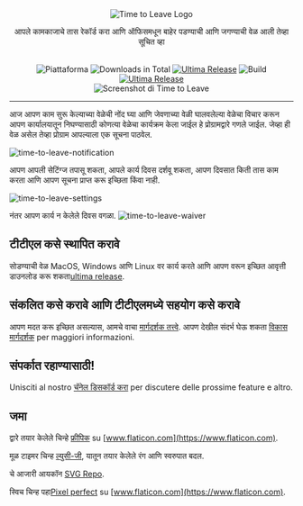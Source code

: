 <div align="center">
  <img src="assets/timetoleave.png" alt="Time to Leave Logo">

  <p>आपले कामकाजाचे तास रेकॉर्ड करा आणि ऑफिसमधून बाहेर पडण्याची आणि जगण्याची वेळ आली तेव्हा सूचित व्हा</p>

  <br/>

<img src="https://img.shields.io/badge/platforms-Windows%20%7C%20MacOS%20%7C%20Linux-green" alt="Piattaforma">
<img src="https://img.shields.io/github/downloads/thamara/time-to-leave/total" alt="Downloads in Total">
<a href="https://github.com/thamara/time-to-leave/releases/tag/v.1.5.5"><img src="https://img.shields.io/github/v/release/thamara/time-to-leave" alt="Ultima Release"></a>
<img src="https://img.shields.io/github/workflow/status/thamara/time-to-leave/Code%20Coverage" alt="Build">
<a href="http://makeapullrequest.com/"><img src="https://img.shields.io/badge/PRs-welcome-purple" alt="Ultima Release"></a>

   <br/>

  <img src="https://user-images.githubusercontent.com/3754225/94519528-4e549900-0248-11eb-8872-b6fb2d47f43c.jpg" alt="Screenshot di Time to Leave">

  <br/>

</div>

---

आज आपण काम सुरू केल्याच्या वेळेची नोंद घ्या आणि जेवणाच्या वेळी घालवलेल्या वेळेचा विचार करून आपण कार्यालयातून निघण्यासाठी कोणत्या वेळेचा कार्यक्रम केला जाईल हे प्रोग्रामद्वारे गणले जाईल. जेव्हा ही वेळ असेल तेव्हा प्रोग्राम आपल्याला एक सूचना पाठवेल.

![time-to-leave-notification](https://user-images.githubusercontent.com/3754225/94519526-4dbc0280-0248-11eb-9738-ffae936cfa4a.jpg)

आपण आपली सेटिंग्ज तपासू शकता, आपले कार्य दिवस दर्शवू शकता, आपण दिवसात किती तास काम करता आणि आपण सूचना प्राप्त करू इच्छिता किंवा नाही.

![time-to-leave-settings](https://user-images.githubusercontent.com/3754225/94519531-4eed2f80-0248-11eb-9303-78f9abe69201.jpg)

नंतर आपण कार्य न केलेले दिवस वगळा.
![time-to-leave-waiver](https://user-images.githubusercontent.com/3754225/94762058-4e79a380-03c4-11eb-8f28-1c480dbf8b5c.png)

## टीटीएल कसे स्थापित करावे

सोडण्याची वेळ MacOS, Windows आणि Linux वर कार्य करते आणि आपण वरून इच्छित आवृत्ती डाउनलोड करू शकता[ultima release](https://github.com/thamara/time-to-leave/releases/tag/v.1.5.5).

## संकलित कसे करावे आणि टीटीएलमध्ये सहयोग कसे करावे

आपण मदत करू इच्छित असल्यास, आमचे वाचा [मार्गदर्शक तत्त्वे](CONTRIBUTING.md).
आपण देखील संदर्भ घेऊ शकता [विकास मार्गदर्शक](DEVELOPMENT.md) per maggiori informazioni.

## संपर्कात रहाण्यासाठी!

Unisciti al nostro [चॅनेल डिसकॉर्ड करा](https://discord.gg/P3KkEF5) per discutere delle prossime feature e altro.

## जमा

द्वारे तयार केलेले चिन्हे [फ्रीपिक](https://www.flaticon.com/authors/freepik) su [www.flaticon.com](https://www.flaticon.com).

मूळ टाइमर चिन्ह [ल्युसी-जी](https://icon-icons.com/icon/timer/121243), यातून तयार केलेले रंग आणि स्वरुपात बदल.

चे आजारी आयकॉन [SVG Repo](https://www.svgrepo.com/svg/271898/sick).

स्विच चिन्ह पहा[Pixel perfect](https://www.flaticon.com/authors/pixel-perfect) su [www.flaticon.com](https://www.flaticon.com).
